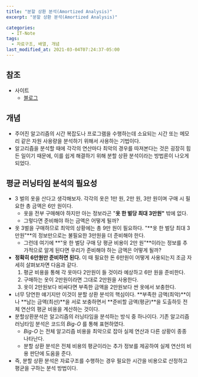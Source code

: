 ```yaml
---
title: "분할 상환 분석(Amortized Analysis)"
excerpt: "분할 상환 분석(Amortized Analysis)"

categories:
  - IT-Note
tags:
  - 자료구조, 배열, 개념
last_modified_at: 2021-03-04T07:24:37-05:00
---
```


## 참조
- 사이트
    - [블로그](https://hcn1519.github.io/articles/2017-05/amortized_analysis)


## 개념

- 주어진 알고리즘의 시간 복잡도나 프로그램을 수행하는데 소요되는 시간 또는 메모리 같은 자원 사용량을 분석하기 위해서 사용하는 기법이다.
- 알고리즘을 분석할 때에 각각의 연산마다 최악의 경우를 따져본다는 것은 굉장히 힘든 일이기 때문에, 이를 쉽게 해결하기 위해 분할 상환 분석이라는 방법론이 나오게 되었다.

## 평균 러닝타임 분석의 필요성

- 3 벌의 옷을 산다고 생각해보자. 각각의 옷은 1만 원, 2만 원, 3만 원이며 구매 시 필요한 총 금액은 6만 원이다.
    - 옷을 전부 구매해야 하지만 아는 정보라곤 "**옷 한 벌당 최대 3만원"** 밖에 없다.
    - 그렇다면 준비해야 하는 금액은 어떻게 될까?
- 옷 3벌을 구매하므로 최악의 상황에는 총 9만 원이 필요하다. "**옷 한 벌당 최대 3만원"**의 정보만으로는 불필요한 3만원을 더 준비해야 한다.
    - 그런데 여기에 **"옷 한 벌당 구매 당 평균 비용이 2만 원"**이라는 정보를 추가적으로 알게 된다면 우리가 준비해야 하는 금액은 어떻게 될까?
- **정확히 6만원만 준비하면 된다.** 이 때 필요한 돈 6만원이 어떻게 사용되는지 조금 자세히 살펴보자면 다음과 같다.
    1. 평균 비용을 통해 각 옷마다 2만원이 들 것이라 예상하고 6만 원을 준비한다.
    2. 구매하는 옷이 2만원이라면 그대로 2만원을 사용한다.
    3. 옷이 2만원보다 비싸다면 부족한 금액을 2만원보다 싼 옷에서 보충한다.
- 너무 당연한 얘기지만 이것이 분할 상환 분석의 핵심이다. **부족한 금액(최악)**이나 **남는 금액(최선)**을 서로 보충하면서 **준비할 금액(평균)**을 도출하듯 전체 연산의 평균 비용을 계산하는 것이다.
- 분할상환분석은 알고리즘의 러닝타임을 분석하는 방식 중 하나이다. 기존 알고리즘 러닝타임 분석은 코드의 *Big-O* 를 통해 표현하였다.
    - *Big-O* 는 전체 알고리즘 비용을 최악으로 잡아 실제 연산과 다른 상황이 종종 나타난다.
    - 분할 상환 분석은 전체 비용의 평균이라는 추가 정보를 제공하여 실제 연산의 비용 판단에 도움을 준다.
- 즉, 분할 상환 분석은 자료구조를 수행하는 경우 필요한 시간을 비용으로 산정하고 평균을 구하는 분석 방법이다.